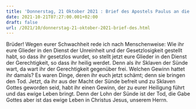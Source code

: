 ```yaml
---
title: 'Donnerstag, 21 Oktober 2021 : Brief des Apostels Paulus an die Römer 6,19-23.'
date: 2021-10-21T07:27:00.001+02:00
draft: false
url: /2021/10/donnerstag-21-oktober-2021-brief-des.html
---
```


Brüder! Wegen eurer Schwachheit rede ich nach Menschenweise: Wie ihr eure Glieder in den Dienst der Unreinheit und der Gesetzlosigkeit gestellt habt, so dass ihr gesetzlos wurdet, so stellt jetzt eure Glieder in den Dienst der Gerechtigkeit, so dass ihr heilig werdet. Denn als ihr Sklaven der Sünde wart, da wart ihr der Gerechtigkeit gegenüber frei. Welchen Gewinn hattet ihr damals? Es waren Dinge, deren ihr euch jetzt schämt; denn sie bringen den Tod. Jetzt, da ihr aus der Macht der Sünde befreit und zu Sklaven Gottes geworden seid, habt ihr einen Gewinn, der zu eurer Heiligung führt und das ewige Leben bringt. Denn der Lohn der Sünde ist der Tod, die Gabe Gottes aber ist das ewige Leben in Christus Jesus, unserem Herrn.
